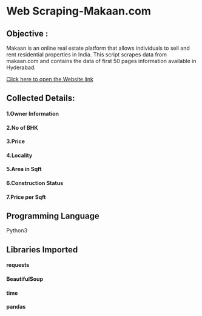# Web Scraping-Makaan.com
## Objective :
Makaan is an online real estate platform that allows individuals to sell and rent residential properties in India. This script scrapes data from makaan.com and contains the data of first 50 pages information available in Hyderabad.

[Click here to open the Website link](https://www.makaan.com/hyderabad-residential-property/buy-property-in-hyderabad-city)

## Collected Details:
#### 1.Owner Information
#### 2.No of BHK
#### 3.Price
#### 4.Locality
#### 5.Area in Sqft
#### 6.Construction Status
#### 7.Price per Sqft
## Programming Language
Python3
## Libraries Imported
#### requests
#### BeautifulSoup
#### time
#### pandas
